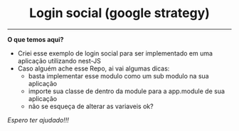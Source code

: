 <h1 align="center"> Login social (google strategy) </h1>
<hr/>

**O que temos aqui?**

- Criei esse exemplo de login social para ser implementado em uma aplicação utilizando nest-JS
- Caso alguém ache esse Repo, ai vai algumas dicas:
  - basta implementar esse modulo como um sub modulo na sua aplicação
  - importe sua classe de dentro da module para a app.module de sua aplicação
  - não se esqueça de alterar as variaveis ok?

*Espero ter ajudado!!!*
